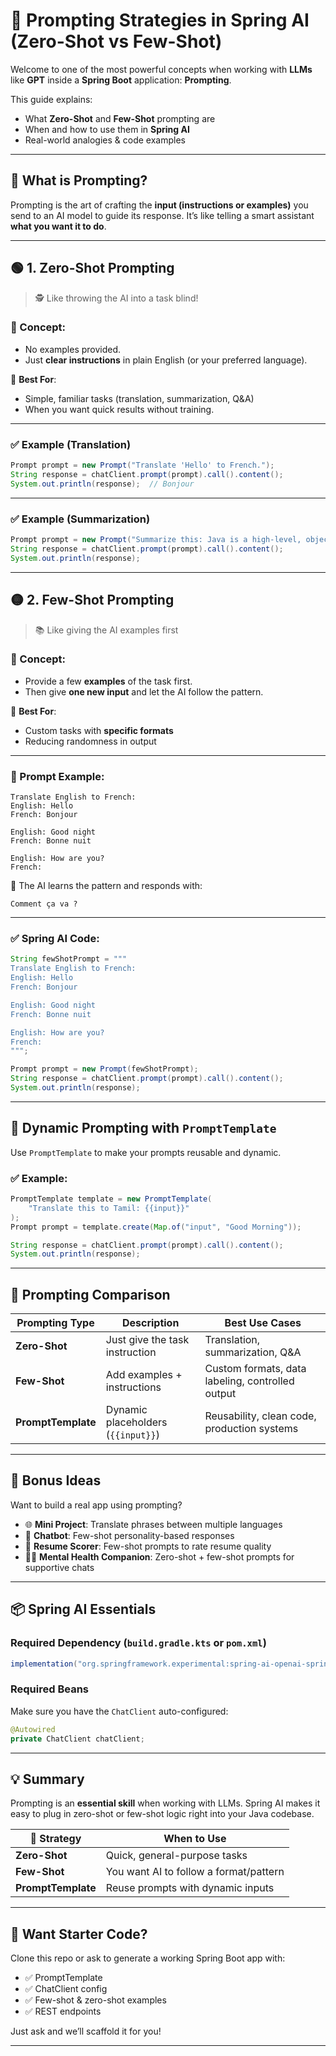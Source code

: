
# 🧠 Prompting Strategies in Spring AI (Zero-Shot vs Few-Shot)

Welcome to one of the most powerful concepts when working with **LLMs** like **GPT** inside a **Spring Boot** application: **Prompting**.

This guide explains:
- What **Zero-Shot** and **Few-Shot** prompting are
- When and how to use them in **Spring AI**
- Real-world analogies & code examples

---

## 🔹 What is Prompting?

Prompting is the art of crafting the **input (instructions or examples)** you send to an AI model to guide its response. It’s like telling a smart assistant **what you want it to do**.

---

## 🟢 1. Zero-Shot Prompting  
> 🕵️ Like throwing the AI into a task blind!

### 🔸 Concept:
- No examples provided.
- Just **clear instructions** in plain English (or your preferred language).

📌 **Best For**:
- Simple, familiar tasks (translation, summarization, Q&A)
- When you want quick results without training.

---

### ✅ Example (Translation)

```java
Prompt prompt = new Prompt("Translate 'Hello' to French.");
String response = chatClient.prompt(prompt).call().content();
System.out.println(response);  // Bonjour
```

---

### ✅ Example (Summarization)

```java
Prompt prompt = new Prompt("Summarize this: Java is a high-level, object-oriented programming language...");
String response = chatClient.prompt(prompt).call().content();
System.out.println(response);
```

---

## 🟡 2. Few-Shot Prompting  
> 📚 Like giving the AI examples first

### 🔸 Concept:
- Provide a few **examples** of the task first.
- Then give **one new input** and let the AI follow the pattern.

📌 **Best For**:
- Custom tasks with **specific formats**
- Reducing randomness in output

---

### 🧠 Prompt Example:
```text
Translate English to French:
English: Hello
French: Bonjour

English: Good night
French: Bonne nuit

English: How are you?
French:
```

🧠 The AI learns the pattern and responds with:
```
Comment ça va ?
```

---

### ✅ Spring AI Code:

```java
String fewShotPrompt = """
Translate English to French:
English: Hello
French: Bonjour

English: Good night
French: Bonne nuit

English: How are you?
French:
""";

Prompt prompt = new Prompt(fewShotPrompt);
String response = chatClient.prompt(prompt).call().content();
System.out.println(response);
```

---

## 🔁 Dynamic Prompting with `PromptTemplate`

Use `PromptTemplate` to make your prompts reusable and dynamic.

### ✅ Example:

```java
PromptTemplate template = new PromptTemplate(
    "Translate this to Tamil: {{input}}"
);
Prompt prompt = template.create(Map.of("input", "Good Morning"));

String response = chatClient.prompt(prompt).call().content();
System.out.println(response);
```

---

## 🧪 Prompting Comparison

| Prompting Type | Description                         | Best Use Cases                              |
|----------------|-------------------------------------|---------------------------------------------|
| **Zero-Shot**  | Just give the task instruction      | Translation, summarization, Q&A             |
| **Few-Shot**   | Add examples + instructions         | Custom formats, data labeling, controlled output |
| **PromptTemplate** | Dynamic placeholders (`{{input}}`) | Reusability, clean code, production systems |

---

## 🚀 Bonus Ideas

Want to build a real app using prompting?

- 🌐 **Mini Project**: Translate phrases between multiple languages
- 💬 **Chatbot**: Few-shot personality-based responses
- 📄 **Resume Scorer**: Few-shot prompts to rate resume quality
- 🧘‍♀️ **Mental Health Companion**: Zero-shot + few-shot prompts for supportive chats

---

## 📦 Spring AI Essentials

### Required Dependency (`build.gradle.kts` or `pom.xml`)
```groovy
implementation("org.springframework.experimental:spring-ai-openai-spring-boot-starter")
```

### Required Beans
Make sure you have the `ChatClient` auto-configured:

```java
@Autowired
private ChatClient chatClient;
```

---

## 💡 Summary

Prompting is an **essential skill** when working with LLMs. Spring AI makes it easy to plug in zero-shot or few-shot logic right into your Java codebase.

| 🔄 Strategy     | When to Use                            |
|-----------------|-----------------------------------------|
| **Zero-Shot**   | Quick, general-purpose tasks            |
| **Few-Shot**    | You want AI to follow a format/pattern  |
| **PromptTemplate** | Reuse prompts with dynamic inputs   |

---

## 🧰 Want Starter Code?

Clone this repo or ask to generate a working Spring Boot app with:
- ✅ PromptTemplate
- ✅ ChatClient config
- ✅ Few-shot & zero-shot examples
- ✅ REST endpoints

Just ask and we’ll scaffold it for you!

---




